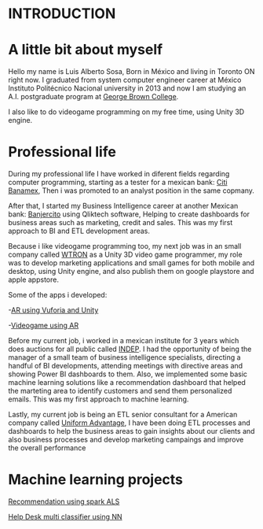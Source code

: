 # INTRODUCTION

# A little bit about myself

Hello my name is Luis Alberto Sosa, Born in México and living in Toronto ON right now. I graduated from system computer engineer career at México Instituto Politécnico Nacional university in 2013 and now I am studying an A.I. postgraduate program at [George Brown College](https://www.georgebrown.ca/programs/applied-ai-solutions-development-program-postgraduate-t431).

I also like to do videogame programming on my free time, using Unity 3D engine. 

# Professional life

During my professional life I have worked in diferent fields regarding computer programming, starting as a tester for a mexican bank: [Citi Banamex](https://www.banamex.com/), Then i was promoted to an analyst position in the same copmany.

After that, I started my Business Intelligence career at another Mexican bank: [Banjercito](https://www.gob.mx/banjercito#9977) using Qliktech software, Helping to create dashboards for business areas such as marketing, credit and sales. This was my first approach to BI and ETL development areas.

Because i like videogame programming too, my next job was in an small company called [WTRON](https://www.w-tron.com.mx/) as a Unity 3D video game programmer, my role was to develop marketing applications and small games for both mobile and desktop, using Unity engine, and also publish them on google playstore and apple appstore.

Some of the apps i developed:

-[AR using Vuforia and Unity](https://play.google.com/store/apps/details?id=com.WTLabs.DazAR)

-[Videogame using AR](https://play.google.com/store/apps/details?id=com.WTron.EventoDaz)

Before my current job, i worked in a mexican institute for 3 years which does auctions for all public called [INDEP](https://www.gob.mx/indep). I had the opportunity of being the manager of a small team of business intelligence specialists, directing a handful of BI developments, attending meetings with directive areas and showing Power BI dashboards to them. Also, we implemented some basic machine learning solutions like a recommendation dashboard that helped the marteting area to identify customers and send them personalized emails. This was my first approach to machine learning.

Lastly, my current job is being an ETL senior consultant for a American company called [Uniform Advantage](https://www.uniformadvantage.com/), I have been doing ETL processes and dashboards to help the business areas to gain insights about our clients and also business processes and develop marketing campaings and improve the overall performance 

# Machine learning projects

[Recommendation using spark ALS](https://github.com/nepluis/Machine-learning-Repo/tree/main/ML%20projects/Recommendation)

[Help Desk multi classifier using NN](https://github.com/nepluis/Machine-learning-Repo/tree/main/ML%20projects/Classifiers/Help_desk_multi_classifier)
